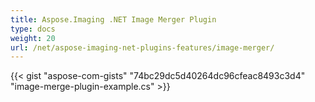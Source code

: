```yaml
---
title: Aspose.Imaging .NET Image Merger Plugin
type: docs
weight: 20
url: /net/aspose-imaging-net-plugins-features/image-merger/
---
```



{{< gist "aspose-com-gists" "74bc29dc5d40264dc96cfeac8493c3d4" "image-merge-plugin-example.cs" >}}
